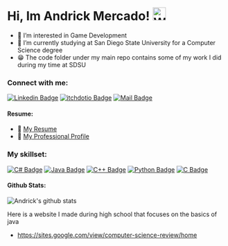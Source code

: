 # Hi, Im Andrick Mercado! <img src="https://user-images.githubusercontent.com/1534150/172605845-b63b82dc-cbff-46f1-b4b0-41c7db605ce8.gif" width="30" alt="Waving hand animation">
- 👀 I’m interested in Game Development
- 🌱 I’m currently studying at San Diego State University for a Computer Science degree
- :grin: The code folder under my main repo contains some of my work I did during my time at SDSU

### Connect with me:
[![Linkedin Badge](https://img.shields.io/badge/-Andrick-0e76a8?style=flat&labelColor=0e76a8&logo=linkedin&logoColor=white)](https://www.linkedin.com/in/andrick-mercado/)
[![itchdotio Badge](https://img.shields.io/badge/-Andrick-F06446?style=flat&labelColor=F06446&logo=itchdotio&logoColor=white)](https://andrick-mercado.itch.io/)
[![Mail Badge](https://img.shields.io/badge/-Andrick-c0392b?style=flat&labelColor=c0392b&logo=gmail&logoColor=white)](mailto:andrickmercado17@gmail.com)

#### Resume:
- :paperclip: [My Resume](https://docs.google.com/document/d/1NzIuVymJB1AxnmTCS_Wprf9u6-O_Qa-7vnFpc8n5guA/edit?usp=sharing/)
- :paperclip: [My Professional Profile](https://docs.google.com/document/d/1JESnqnv9gjpmYcev_ICYFdJnJYbeJPkby-g46JqC3ds/edit?usp=sharing/)

### My skillset:
[![C# Badge](https://img.shields.io/badge/-C%23-239120?style=for-the-badge&labelColor=black&logo=csharp&logoColor=239120)](#)
[![Java Badge](https://img.shields.io/badge/-Java-ED8B00?style=for-the-badge&labelColor=black&logo=java&logoColor=ED8B00)](#) [![C++ Badge](https://img.shields.io/badge/-c%2B%2B-00599C?style=for-the-badge&labelColor=black&logo=cplusplus&logoColor=00599C)](#) [![Python Badge](https://img.shields.io/badge/-Python-3776AB?style=for-the-badge&labelColor=3776AB&logo=python&logoColor=FFFFFF)](#) [![C Badge](https://img.shields.io/badge/-C-00599C?style=for-the-badge&labelColor=black&logo=c&logoColor=00599C)](#) 

#### Github Stats:

![Andrick's github stats](https://github-readme-stats.vercel.app/api?username=andrick-mercado&count_private=true&theme=tokyonight&hide=contribs,prs)

Here is a website I made during high school that focuses on the basics of java
- https://sites.google.com/view/computer-science-review/home